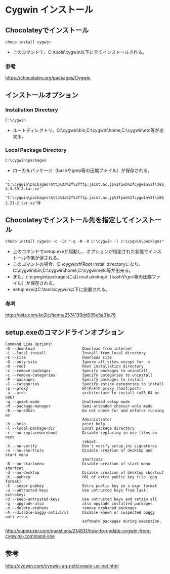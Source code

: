 ﻿# Cygwin インストール

## Chocolateyでインストール

```
choco install cygwin
```

- 上のコマンドで、C:\tools\cygwin以下に全てインストールされる。

### 参考
https://chocolatey.org/packages/Cygwin

## インストールオプション
### Installation Directory

```
C:\cygwin
```

- ルートディレクトリ。C:\cygwin\bin,C:\cygwin\home,C:\cygwin\etc等が出来る。

### Local Package Directory

```
C:\cygwin\packages
```

- ローカルパッケージ（bashやgrep等の圧縮ファイル）が保存される。

```
 - "C:\cygwin\packages\http%3a%2f%2fftp.jaist.ac.jp%2fpub%2fcygwin%2f\x86_64\release\bash\bash-4.3.39-2.tar.xz"
 - "C:\cygwin\packages\http%3a%2f%2fftp.jaist.ac.jp%2fpub%2fcygwin%2f\x86_64\release\grep\grep-2.21-2.tar.xz"等
```

## Chocolateyでインストール先を指定してインストール

```
choco install cygwin -o -ia "-q -N -R C:\cygwin -l c:\cygwin\packages"
```

- 上のコマンドでsetup.exeが起動し、オプションが指定された状態でインストール作業が促される。
- このコマンドの場合、C:\cygwinがRoot install directoryになり、C:\cygwin\bin,C:\cygwin\home,C:\cygwin\etc等が出来る。
- また、c:\cywgin\packagesにはLocal package（bashやgcc等の圧縮ファイル）が保存される。
- setup.exeはC:\tools\cygwin以下に設置される。

### 参考
http://qiita.com/ko2ic/items/2574139dd095e5a31e76

## setup.exeのコマンドラインオプション

```
Command Line Options:
-D --download                     Download from internet
-L --local-install                Install from local directory
-s --site                         Download site
-O --only-site                    Ignore all sites except for -s
-R --root                         Root installation directory
-x --remove-packages              Specify packages to uninstall
-c --remove-categories            Specify categories to uninstall
-P --packages                     Specify packages to install
-C --categories                   Specify entire categories to install
-p --proxy                        HTTP/FTP proxy (host:port)
-a --arch                         architecture to install (x86_64 or x86)
-q --quiet-mode                   Unattended setup mode
-M --package-manager              Semi-attended chooser-only mode
-B --no-admin                     Do not check for and enforce running as
                                  Administrator
-h --help                         print help
-l --local-package-dir            Local package directory
-r --no-replaceonreboot           Disable replacing in-use files on next
                                  reboot.
-X --no-verify                    Don't verify setup.ini signatures
-n --no-shortcuts                 Disable creation of desktop and start menu
                                  shortcuts
-N --no-startmenu                 Disable creation of start menu shortcut
-d --no-desktop                   Disable creation of desktop shortcut
-K --pubkey                       URL of extra public key file (gpg format)
-S --sexpr-pubkey                 Extra public key in s-expr format
-u --untrusted-keys               Use untrusted keys from last-extrakeys
-U --keep-untrusted-keys          Use untrusted keys and retain all
-g --upgrade-also                 also upgrade installed packages
-o --delete-orphans               remove orphaned packages
-A --disable-buggy-antivirus      Disable known or suspected buggy anti virus
                                  software packages during execution.
```

http://superuser.com/questions/214831/how-to-update-cygwin-from-cygwins-command-line

## 参考
http://cygwin.com/cygwin-ug-net/cygwin-ug-net.html
